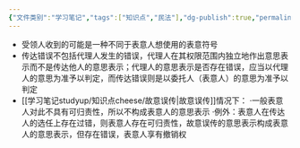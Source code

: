 ```yaml
---
{"文件类别":"学习笔记","tags":["知识点","民法"],"dg-publish":true,"permalink":"/学习笔记studyup/知识点cheese/传达错误/","dgPassFrontmatter":true,"created":"2024-07-17T10:26:10.088+08:00","updated":"2024-10-23T12:09:20.905+08:00"}
---
```


- 受领人收到的可能是一种不同于表意人想使用的表意符号
- 传达错误不包括代理人发生的错误，代理人在其权限范围内独立地作出意思表示而不是传达他人的意思表示；代理人的意思表示是否存在错误，应当以代理人的意思为准予以判定，而传达错误则是以委托人（表意人）的意思为准予以判定
-  [[学习笔记studyup/知识点cheese/故意误传\|故意误传]]情况下：
·⼀般表意人对此不具有可归责性，所以不构成表意人的意思表示
·例外：表意人在传达人的选任上存在过错，则表意人存在可归责性，故意误传的意思表示构成表意人的意思表示，但存在错误，表意人享有撤销权